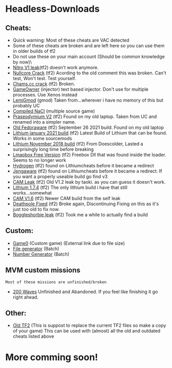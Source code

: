 # Headless-Downloads
## Cheats:
- Quick warning: Most of these cheats are VAC detected
- Some of these cheats are broken and are left here so you can use them in older builds of tf2
- Do not use these on your main account (Should be common knowledge by now)\
- [Nitro V1 leak](https://www.mediafire.com/file/2m694wfjnyjlwmb/v1.dll/file)(tf2) doesn't work anymore.
- [Nullcore Crack](https://cdn.discordapp.com/attachments/874303640469393479/889460095849742366/nullcore.dll) (tf2) Acording to the old comment this was broken. Can't test, Won't test. Test yourself.
- [Chams.cc crack](https://cdn.discordapp.com/attachments/874303640469393479/889460175369555988/chamscc.dll) (tf2) Broken.
- [GameOwner](https://cdn.discordapp.com/attachments/874303640469393479/889460436540481576/GameOwner.exe) (injector) text based injector. Don't use for multiple processes. Use Xenos instead
- [LemiGmod](https://cdn.discordapp.com/attachments/874303640469393479/889460565049749534/lemi.dll) (gmod) Taken from...wherever i have no memory of this but probably UC
- [Compiled NaCl](https://cdn.discordapp.com/attachments/874303640469393479/889460652912021504/NaCl.dll) (multiple source game) 
- [Praseodymium V2](https://cdn.discordapp.com/attachments/874303640469393479/889460870889996288/1.dll) (tf2) Found on my old laptop. Taken from UC and renamed into a simpler name.
- [Old Fedoraware](https://cdn.discordapp.com/attachments/874303640469393479/893252314272518184/FwareRelease.dll) (tf2) September 26 2021 build. Found on my old laptop
- [Lithium january 2021 build](https://cdn.discordapp.com/attachments/874303640469393479/943927305187762227/hack.dll) (tf2) Latest Build of Lithium that can be found. Works in some sourcemods
- [Lithium November 2018 build](https://cdn.discordapp.com/attachments/874303640469393479/943927624437202984/lith.dll) (tf2) From Doescolder, Lasted a surprisingly long time before breaking
- [Lmaobox Free Version](https://cdn.discordapp.com/attachments/874303640469393479/947929560694018149/freebox.dll) (tf2) Freebox Dll that was found inside the loader. Seems to no longer work
- [Hydrogen](https://cdn.discordapp.com/attachments/874303640469393479/965019794921357363/tf2paste1.7z) (tf2) found on Lithiumcheats before it became a redirect
- [Jengaware](https://cdn.discordapp.com/attachments/874303640469393479/965019837569060874/tf2paste2.7z) (tf2) found on Lithiumcheats before it became a redirect. If you want a properly useable build go find v3
- [CAM Leak](https://cdn.discordapp.com/attachments/874303640469393479/944337990837227620/cam.dll) (tf2) Old V1.2 leak by taoki. as you can guess it doesn't work.
- [Lithium 1.7.4](https://cdn.discordapp.com/attachments/874303640469393479/1000537116268318780/Lithium_1.7.4.dll) (tf2) The only lithium build i have that still works...somewhat
- [CAM V1.6](https://cdn.discordapp.com/attachments/874303640469393479/1096586952968503307/CAM.dll) (tf2) Newer CAM build from the self leak
- [Deathpole Fixed](https://cdn.discordapp.com/attachments/874303640469393479/1041375792355082341/deathpole_Release.dll) (tf2) Broke again, Discontinuing Fixing on this as it's just too old to fix now.
- [Boggleshorbie leak](https://cdn.discordapp.com/attachments/874303640469393479/1124315899986452553/mismis_2.dll) (tf2) Took me a while to actually find a build
## Custom:
- [Game0](https://drive.google.com/file/d/1VkcfTeqWAM0baBzi0wh4J_-ChZ0S5-s6/view) (Custom game) (External link due to file size)
- [File generator](https://cdn.discordapp.com/attachments/874303640469393479/890253373226496000/File_Generator.bat) (Batch)
- [Number Generator](https://cdn.discordapp.com/attachments/874303640469393479/890253832662171738/number_generator.bat) (Batch)

## MVM custom missions
```
Most of these missions are unfinished/broken
```
- [200 Waves](https://cdn.discordapp.com/attachments/874303640469393479/893449607533707284/mvm_rottenburg_200_waves_new.pop) Unfinished and Abandoned. If you feel like finishing it go right ahead.
## Other:
- [Old TF2](https://drive.google.com/file/d/1iirkJMExamyKlOceEtbqwEOM4mrTsk1P/view?usp=sharing) (This is suppost to replace the current TF2 files so make a copy of your game) This can be used with (almost) all the old and outdated cheats listed above

# More comming soon!
